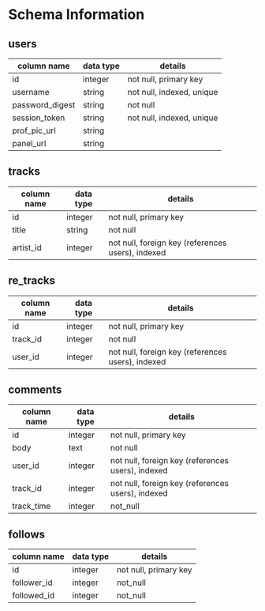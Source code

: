 # Schema Information

## users
column name     | data type | details
----------------|-----------|-----------------------
id              | integer   | not null, primary key
username        | string    | not null, indexed, unique
password_digest | string    | not null
session_token   | string    | not null, indexed, unique
prof_pic_url    | string    |
panel_url       | string    |

## tracks
column name | data type | details
------------|-----------|-----------------------
id          | integer   | not null, primary key
title       | string    | not null
artist_id   | integer   | not null, foreign key (references users), indexed


## re_tracks
column name | data type | details
------------|-----------|-----------------------
id          | integer   | not null, primary key
track_id    | integer   | not null
user_id     | integer   | not null, foreign key (references users), indexed

## comments
column name | data type | details
------------|-----------|-----------------------
id          | integer   | not null, primary key
body        | text      | not null
user_id     | integer   | not null, foreign key (references users), indexed
track_id    | integer   | not null, foreign key (references users), indexed
track_time  | integer   | not_null

## follows
column name | data type | details
------------|-----------|-----------------------
id          | integer   | not null, primary key
follower_id | integer   | not_null
followed_id | integer   | not_null
